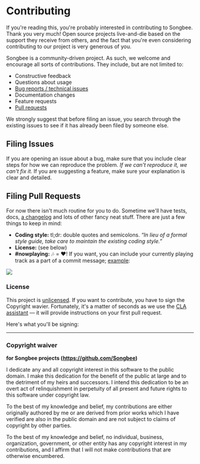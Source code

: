 Contributing
=============

If you're reading this, you're probably interested in contributing to Songbee. Thank you very much! Open source projects live-and-die based on the support they receive from others, and the fact that you're even considering contributing to our project is very generous of you.

Songbee is a community-driven project. As such, we welcome and encourage all sorts of contributions. They include, but are not limited to:

- Constructive feedback
- Questions about usage
- [Bug reports / technical issues](#filing-issues)
- Documentation changes
- Feature requests
- [Pull requests](#filing-pull-requests)

We strongly suggest that before filing an issue, you search through the existing issues to see if it has already been filed by someone else.


## Filing Issues

If you are opening an issue about a bug, make sure that you include clear steps for how we can reproduce the problem. _If we can't reproduce it, we can't fix it._ If you are suggesting a feature, make sure your explanation is clear and detailed.


## Filing Pull Requests

For now there isn't much routine for you to do. Sometime we'll have tests, docs, [a changelog][] and lots of other fancy neat stuff. There are just a few things to keep in mind:

- **Coding style:** tl;dr: double quotes and semicolons. _“In lieu of a formal style guide, take care to maintain the existing coding style.”_
- **License:** (see below)
- **#nowplaying:** 🎶 = ❤! If you want, you can include your currently playing track as a part of a commit message; [example][np-commit]:

![](https://cloud.githubusercontent.com/assets/1298948/20859997/6efccb90-b987-11e6-884f-f9881be709b7.png)

[a changelog]: http://keepachangelog.com/
[np-commit]: https://github.com/Songbee/desktop/commit/f3a6c87f320f8c583cc51454fbb599fae0c69f37

### License

This project is [unlicensed][]. If you want to contribute, you have to sign the Copyright wavier. Fortunately, it's a matter of seconds as we use the [CLA assistant][] — it will provide instructions on your first pull request.

[unlicensed]: http://unlicense.org/
[CLA assistant]: https://cla-assistant.io/

Here's what you'll be signing:

---

### Copyright waiver
**for Songbee projects (<https://github.com/Songbee>)**

I dedicate any and all copyright interest in this software to the
public domain. I make this dedication for the benefit of the public at
large and to the detriment of my heirs and successors. I intend this
dedication to be an overt act of relinquishment in perpetuity of all
present and future rights to this software under copyright law.

To the best of my knowledge and belief, my contributions are either
originally authored by me or are derived from prior works which I have
verified are also in the public domain and are not subject to claims
of copyright by other parties.

To the best of my knowledge and belief, no individual, business,
organization, government, or other entity has any copyright interest
in my contributions, and I affirm that I will not make contributions
that are otherwise encumbered.
